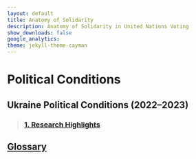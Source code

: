 ```yaml
---
layout: default
title: Anatomy of Solidarity
description: Anatomy of Solidarity in United Nations Voting
show_downloads: false
google_analytics:
theme: jekyll-theme-cayman
---
```

# Political Conditions
## Ukraine Political Conditions (2022–2023)
> ### [1. Research Highlights](https://sobolsky.github.io/upc/01)

## [Glossary](https://sobolsky.github.io/un/glossary)
